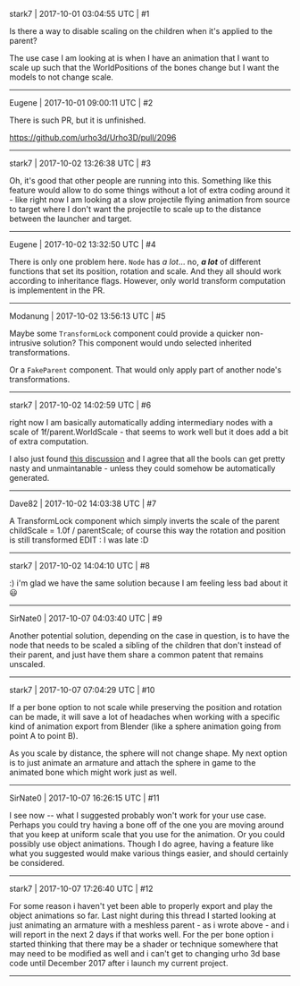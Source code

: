 stark7 | 2017-10-01 03:04:55 UTC | #1

Is there a way to disable scaling on the children when it's applied to the parent?

The use case I am looking at is when I have an animation that I want to scale up such that the WorldPositions of the bones change but I want the models to not change scale.

-------------------------

Eugene | 2017-10-01 09:00:11 UTC | #2

There is such PR, but it is unfinished.

https://github.com/urho3d/Urho3D/pull/2096

-------------------------

stark7 | 2017-10-02 13:26:38 UTC | #3

Oh, it's good that other people are running into this. Something like this feature would allow to do some things without a lot of extra coding around it - like right now I am looking at a slow projectile flying animation from source to target where I don't want the projectile to scale up to the distance between the launcher and target.

-------------------------

Eugene | 2017-10-02 13:32:50 UTC | #4

There is only one problem here.
`Node` has _a lot_... no, _**a lot**_ of different functions that set its position, rotation and scale. And they all should work according to inheritance flags.
However, only world transform computation is implementent in the PR.

-------------------------

Modanung | 2017-10-02 13:56:13 UTC | #5

Maybe some `TransformLock` component could provide a quicker non-intrusive solution?
This component would undo selected inherited transformations.

Or a `FakeParent` component. That would only apply part of another node's transformations.

-------------------------

stark7 | 2017-10-02 14:02:59 UTC | #6

right now I am basically automatically adding intermediary nodes with a scale of 1f/parent.WorldScale - that seems to work well but it does add a bit of extra computation.

I also just found [this discussion](https://discourse.urho3d.io/t/solved-child-node-that-not-inherit-parents-scale/2089) and I agree that all the bools can get pretty nasty and unmaintanable - unless they could somehow be automatically generated.

-------------------------

Dave82 | 2017-10-02 14:03:38 UTC | #7

A TransformLock component which simply inverts the scale of the parent
childScale = 1.0f / parentScale;
of course this way the rotation and position is still transformed
EDIT : I was late :D

-------------------------

stark7 | 2017-10-02 14:04:10 UTC | #8

:) i'm glad we have the same solution because I am feeling less bad about it :smiley:

-------------------------

SirNate0 | 2017-10-07 04:03:40 UTC | #9

Another potential solution, depending on the case in question, is to have the node that needs to be scaled a sibling of the children that don't instead of their parent, and just have them share a common patent that remains unscaled.

-------------------------

stark7 | 2017-10-07 07:04:29 UTC | #10

If a per bone option to not scale while preserving the position and rotation can be made, it will save a lot of headaches when working with a specific kind of animation export from Blender (like a sphere animation going from point A to point B).

As you scale by distance, the sphere will not change shape. My next option is to just animate an armature and attach the sphere in game to the animated bone which might work just as well.

-------------------------

SirNate0 | 2017-10-07 16:26:15 UTC | #11

I see now -- what I suggested probably won't work for your use case. Perhaps you could try having a bone off of the one you are moving around that you keep at uniform scale that you use for the animation. Or you could possibly use object animations. Though I do agree, having a feature like what you suggested would make various things easier, and should certainly be considered.

-------------------------

stark7 | 2017-10-07 17:26:40 UTC | #12

For some reason i haven't yet been able to properly export and play the object animations so far. Last night during this thread I started looking at just animating an armature with a meshless parent - as i wrote above - and i will report in the next 2 days if that works well. For the per bone option i started thinking that there may be a shader or technique somewhere that may need to be modified as well and i can't get to changing urho 3d base code until December 2017 after i launch my current project.

-------------------------

